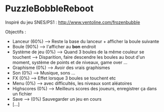 ﻿# PuzzleBobbleReboot
Inspiré du jeu SNES/PS1 : http://www.ventoline.com/frozenbubble

Objectifs :
- Lanceur (60%) --> Reste la base du lanceur + afficher la boule suivante
- Boule (90%) --> l'afficher au **bon** endroit
- Système de jeu (0%) --> Quand 3 boules de la même couleur se touchent --> Disparition, faire descendre les boules au bout d'un moment, système de points et de niveaux, game over ...
- Graphisme (0%) --> Avoir des vrais graphismes
- Son (0%) --> Musique, sons ...
- FX (0%) --> Effet lorsque 3 boules se touchent etc
- Menu (0%) --> avec difficultés, les niveaux sont aléatoires 
- Highscores (0%) --> Meilleurs scores des joueurs, enregistrer ça dans un fichier
- Save --> (0%) Sauvegarder un jeu en cours
- [...]

